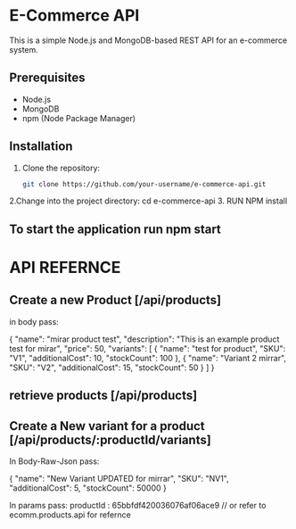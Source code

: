 # E-Commerce API

This is a simple Node.js and MongoDB-based REST API for an e-commerce system.

## Prerequisites

- Node.js 
- MongoDB
- npm (Node Package Manager)

## Installation

1. Clone the repository:

   ```bash
   git clone https://github.com/your-username/e-commerce-api.git
2.Change into the project directory:
   cd e-commerce-api
3. RUN NPM install

## To start the application run npm start

# API REFERNCE

##  Create a new Product [/api/products]
in body pass:

{
  "name": "mirar product test",
  "description": "This is an example product test for mirar",
  "price": 50,
  "variants": [
    {
      "name": "test for product",
      "SKU": "V1",
      "additionalCost": 10,
      "stockCount": 100
    },
    {
      "name": "Variant 2 mirrar",
      "SKU": "V2",
      "additionalCost": 15,
      "stockCount": 50
    }
  ]
}

## retrieve products [/api/products]


## Create a New variant for a product [/api/products/:productId/variants]

In Body-Raw-Json pass:

{
  "name": "New Variant UPDATED for mirrar",
  "SKU": "NV1",
  "additionalCost": 5,
  "stockCount": 50000
}

In params pass:
productId : 65bbfdf420036076af06ace9 // or refer to ecomm.products.api for refernce

   
